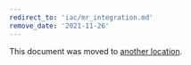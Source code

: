 ```yaml
---
redirect_to: 'iac/mr_integration.md'
remove_date: '2021-11-26'
---
```


This document was moved to [another location](iac/mr_integration.md).

<!-- This redirect file can be deleted after <2021-11-26>. -->
<!-- Before deletion, see: https://docs.gitlab.com/ee/development/documentation/#move-or-rename-a-page -->
